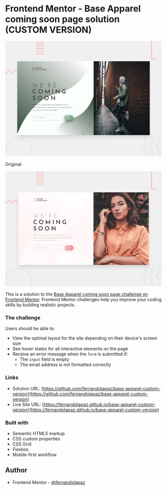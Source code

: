 # Frontend Mentor - Base Apparel coming soon page solution (CUSTOM VERSION)

![](design/desktop-preview-custom.jpg)

Original:

![](design/desktop-preview.jpg)

This is a solution to the [Base Apparel coming soon page challenge on Frontend Mentor](https://www.frontendmentor.io/challenges/base-apparel-coming-soon-page-5d46b47f8db8a7063f9331a0). Frontend Mentor challenges help you improve your coding skills by building realistic projects. 

### The challenge

Users should be able to:

- View the optimal layout for the site depending on their device's screen size
- See hover states for all interactive elements on the page
- Receive an error message when the `form` is submitted if:
  - The `input` field is empty
  - The email address is not formatted correctly

### Links

- Solution URL: [https://github.com/fernandolapaz/base-apparel-custom-version](https://github.com/fernandolapaz/base-apparel-custom-version)
- Live Site URL: [https://fernandolapaz.github.io/base-apparel-custom-version](https://fernandolapaz.github.io/base-apparel-custom-version)

### Built with

- Semantic HTML5 markup
- CSS custom properties
- CSS Grid
- Flexbox
- Mobile-first workflow

## Author

- Frontend Mentor - [@fernandolapaz](https://www.frontendmentor.io/profile/fernandolapaz)

